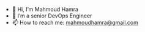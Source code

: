 - 👋 Hi, I’m Mahmoud Hamra
- 👀 I’m a senior DevOps Engineer
- 📫 How to reach me: mahmoudhamra@gmail.com


<!---
Doumham-Armah/Doumham-Armah is a ✨ special ✨ repository because its `README.md` (this file) appears on your GitHub profile.
You can click the Preview link to take a look at your changes.
--->
